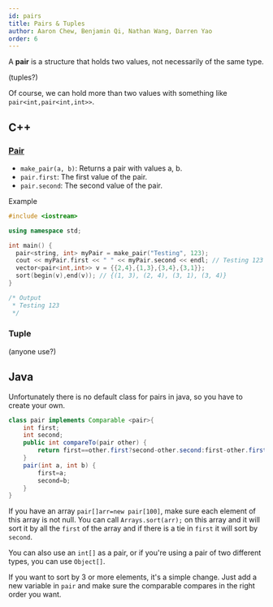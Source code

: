 ```yaml
---
id: pairs
title: Pairs & Tuples
author: Aaron Chew, Benjamin Qi, Nathan Wang, Darren Yao
order: 6
---
```


A **pair** is a structure that holds two values, not necessarily of the same type.

(tuples?)

<!-- END DESCRIPTION -->

Of course, we can  hold more than two values with something like ```pair<int,pair<int,int>>```.

## C++ 

### [Pair](http://www.cplusplus.com/reference/utility/pair/pair/)

 - `make_pair(a, b)`: Returns a pair with values a, b.
 - `pair.first`: The first value of the pair.
 - `pair.second`: The second value of the pair.

Example

```cpp
#include <iostream>

using namespace std;

int main() {
  pair<string, int> myPair = make_pair("Testing", 123);
  cout << myPair.first << " " << myPair.second << endl; // Testing 123
  vector<pair<int,int>> v = {{2,4},{1,3},{3,4},{3,1}}; 
  sort(begin(v),end(v)); // {(1, 3), (2, 4), (3, 1), (3, 4)}
}

/* Output
 * Testing 123
 */
```

### Tuple

(anyone use?)

## Java

Unfortunately there is no default class for pairs in java, so you have to create your own.

```java
class pair implements Comparable <pair>{
    int first;
    int second;
    public int compareTo(pair other) {
        return first==other.first?second-other.second:first-other.first;
    }
    pair(int a, int b) {
        first=a;
        second=b;
    }
}

```
If you have an array ```pair[]arr=new pair[100]```, make sure each element of this array is not null. You can call ```Arrays.sort(arr);``` on this array and it will sort it by all the ```first``` of the array and if there is a tie in ```first``` it will sort by ```second```.

You can also use an `int[]` as a pair, or if you're using a pair of two different types, you can use `Object[]`.

If you want to sort by 3 or more elements, it's a simple change. Just add a new variable in ```pair``` and make sure the comparable compares in the right order you want. 
